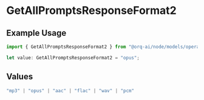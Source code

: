 # GetAllPromptsResponseFormat2

## Example Usage

```typescript
import { GetAllPromptsResponseFormat2 } from "@orq-ai/node/models/operations";

let value: GetAllPromptsResponseFormat2 = "opus";
```

## Values

```typescript
"mp3" | "opus" | "aac" | "flac" | "wav" | "pcm"
```
